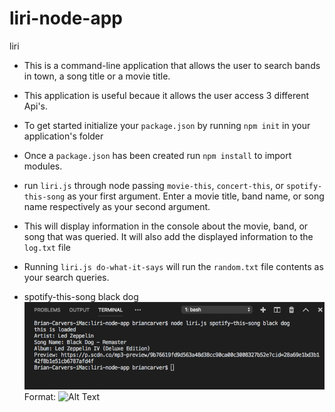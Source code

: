 # liri-node-app
liri

* This is a command-line application that allows the user to search bands in town, a song title or a movie title.

* This application is useful becaue it allows the user access 3 different Api's.

* To get started initialize your `package.json` by running `npm init` in your application's folder

* Once a `package.json` has been created run `npm install` to import modules.

* run `liri.js` through node passing `movie-this`, `concert-this`, or `spotify-this-song` as your first argument. Enter a movie title, band name, or song name respectively as your second argument.

* This will display information in the console about the movie, band, or song that was queried. It will also add the displayed information to the `log.txt` file

* Running `liri.js do-what-it-says` will run the `random.txt` file contents as your search queries.


* spotify-this-song black dog
![screenshot](./images/blackdog.png)
Format: ![Alt Text](url)